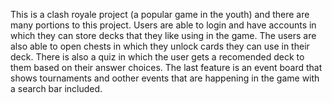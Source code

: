 This is a clash royale project (a popular game in the youth) and there are many portions to this project. Users are able to login and have accounts in which they can store decks that they like using in the game. The users are also able to open chests in which they unlock cards they can use in their deck. There is also a quiz in which the user gets a recomended deck to them based on their answer choices. The last feature is an event board that shows tournaments and oother events that are happening in the game with a search bar included.
